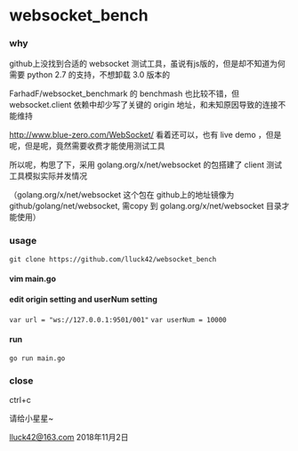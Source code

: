 # websocket_bench

### why

github上没找到合适的 websocket 测试工具，虽说有js版的，但是却不知道为何需要 python 2.7 的支持，不想卸载 3.0 版本的

FarhadF/websocket_benchmark 的 benchmash 也比较不错，但 websocket.client 依赖中却少写了关键的 origin 地址，和未知原因导致的连接不能维持

http://www.blue-zero.com/WebSocket/ 看着还可以，也有 live demo ，但是呢，但是呢，竟然需要收费才能使用测试工具


所以呢，构思了下，采用 golang.org/x/net/websocket 的包搭建了 client 测试工具模拟实际并发情况

（golang.org/x/net/websocket 这个包在 github上的地址镜像为 github/golang/net/websocket, 需copy 到 golang.org/x/net/websocket 目录才能使用）


### usage
  `git clone https://github.com/lluck42/websocket_bench`
#### vim main.go 
#### edit origin setting and userNum setting
  `var url = "ws://127.0.0.1:9501/001"`
  `var userNum = 10000`
#### run
  `go run main.go`
### close
  ctrl+c


请给小星星~

lluck42@163.com
2018年11月2日

